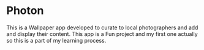 # Photon
This is a Wallpaper app developed to curate to local photographers and add and display their content. 
This app is a Fun project and my first one actually so this is a part of my learning process.  
